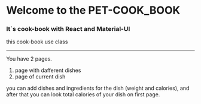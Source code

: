 # Welcome to the PET-COOK_BOOK
### It`s cook-book with React and Material-UI
this cook-book use class

---

You have 2 pages.

1. page with dafferent dishes 
2. page of current dish

you can add dishes and ingredients for the dish (weight and calories), and after that you can look total calories of your dish on first page. 
